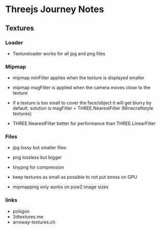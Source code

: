 # Threejs Journey Notes

## Textures

### Loader

- Textureloader works for all jpg and png files

### Mipmap

- mipmap minFilter applies when the texture is displayed smaller
- mipmap magFilter is applied when the camera moves close to the texture

- if a texture is too small to cover the face/object it will get blurry by default. solution is magFilter = THREE.NearestFilter (Minecraftstyle textures)

- THREE.NearestFilter better for performance than THREE.LinearFilter

### Files

- jpg lossy but smaller files
- png lossless but bigger

- tinypng for compression
- keep textures as small as possible to not put stress on GPU
- mipmapping only works on pow2 image sizes

### links

- poliigon
- 3dtextures.me
- arroway-textures.ch
